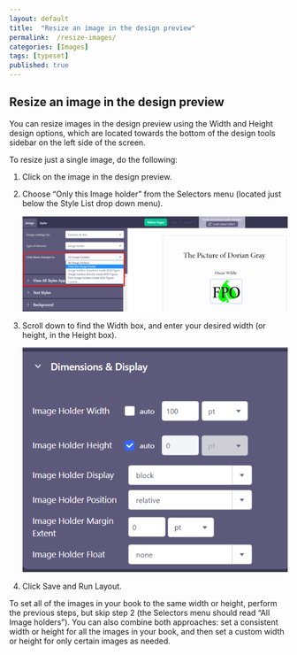 ```yaml
---
layout: default
title:  "Resize an image in the design preview"
permalink:  /resize-images/
categories: [Images]
tags: [typeset]
published: true
---
```


<section data-type="chapter" class="hsecchapter" data-hederis-type="hsecchapter" id="resize-images" data-pi-attrs="id: resize-images; data-tags: typeset;" role="doc-chapter" data-tags="typeset" data-author-name=" " data-book-title=" " title="Resize an image in the design preview"><h1 data-hederis-type="hblkchaptitle" class="hblkchaptitle" id="pkPlwjs0Z">Resize an image in the design preview</h1>
    <p class="hblkp" data-hederis-type="hblkp" id="pMw84MlYS">You can resize images in the design preview using the Width and Height design options, which are located towards the bottom of the design tools sidebar on the left side of the screen. </p>
    <p class="hblkp" data-hederis-type="hblkp" id="p83mnzVfK">To resize just a single image, do the following:</p>
    <ol class="hwprnumlist" data-hederis-type="hwprnumlist" id="pozJX3nTY"><li class="hblkoli" data-hederis-type="hblkoli" id="liWfppittG"><p class="hblkoli" data-hederis-type="hblklip" id="pzORqqyEO">Click on the image in the design preview.</p></li>
    <li class="hblkoli" data-hederis-type="hblkoli" id="li4xi5WoEj"><p class="hblkoli" data-hederis-type="hblklip" id="puxwliflT">Choose &#8220;Only this Image holder&#8221; from the Selectors menu (located just below the Style List drop down menu).</p><img data-hederis-type="hblkimg" class="hblkimg" id="pC9rK1OCO" src="/images/resize_img_1.png" data-img-src="resize_img_1.png"/>
    </li>
    <li class="hblkoli" data-hederis-type="hblkoli" id="liHrgk9iHz"><p class="hblkoli" data-hederis-type="hblklip" id="p2YkHp9J5">Scroll down to find the Width box, and enter your desired width (or height, in the Height box).</p><img data-hederis-type="hblkimg" class="hblkimg" id="pgwaCX9Ha" src="/images/resize_img_2.png" data-img-src="resize_img_2.png"/>
    </li>
    <li class="hblkoli" data-hederis-type="hblkoli" id="liBDLE3X9H"><p class="hblkoli" data-hederis-type="hblklip" id="p84Y7y3xU">Click Save and Run Layout.</p></li>
    </ol>
    <p class="hblkp" data-hederis-type="hblkp" id="ponlG7YnB">To set all of the images in your book to the same width or height, perform the previous steps, but skip step 2 (the Selectors menu should read &#8220;All Image holders&#8221;). You can also combine both approaches: set a consistent width or height for all the images in your book, and then set a custom width or height for only certain images as needed.</p>
    </section>
    